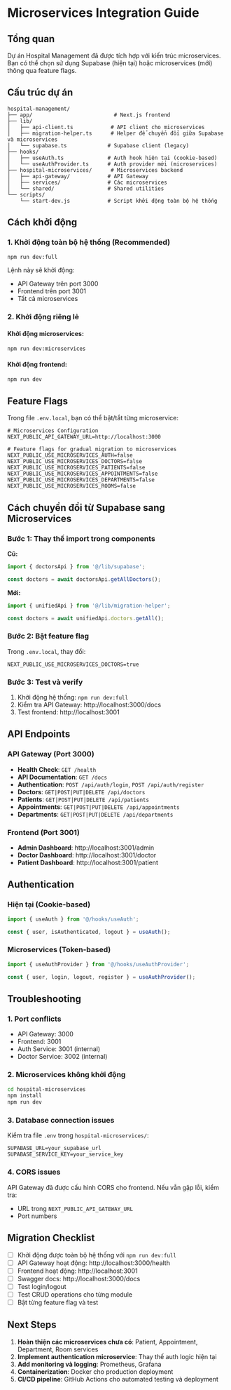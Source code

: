 # Microservices Integration Guide

## Tổng quan

Dự án Hospital Management đã được tích hợp với kiến trúc microservices. Bạn có thể chọn sử dụng Supabase (hiện tại) hoặc microservices (mới) thông qua feature flags.

## Cấu trúc dự án

```
hospital-management/
├── app/                          # Next.js frontend
├── lib/
│   ├── api-client.ts            # API client cho microservices
│   ├── migration-helper.ts      # Helper để chuyển đổi giữa Supabase và microservices
│   └── supabase.ts             # Supabase client (legacy)
├── hooks/
│   ├── useAuth.ts              # Auth hook hiện tại (cookie-based)
│   └── useAuthProvider.ts      # Auth provider mới (microservices)
├── hospital-microservices/      # Microservices backend
│   ├── api-gateway/            # API Gateway
│   ├── services/               # Các microservices
│   └── shared/                 # Shared utilities
└── scripts/
    └── start-dev.js            # Script khởi động toàn bộ hệ thống
```

## Cách khởi động

### 1. Khởi động toàn bộ hệ thống (Recommended)

```bash
npm run dev:full
```

Lệnh này sẽ khởi động:
- API Gateway trên port 3000
- Frontend trên port 3001
- Tất cả microservices

### 2. Khởi động riêng lẻ

#### Khởi động microservices:
```bash
npm run dev:microservices
```

#### Khởi động frontend:
```bash
npm run dev
```

## Feature Flags

Trong file `.env.local`, bạn có thể bật/tắt từng microservice:

```env
# Microservices Configuration
NEXT_PUBLIC_API_GATEWAY_URL=http://localhost:3000

# Feature flags for gradual migration to microservices
NEXT_PUBLIC_USE_MICROSERVICES_AUTH=false
NEXT_PUBLIC_USE_MICROSERVICES_DOCTORS=false
NEXT_PUBLIC_USE_MICROSERVICES_PATIENTS=false
NEXT_PUBLIC_USE_MICROSERVICES_APPOINTMENTS=false
NEXT_PUBLIC_USE_MICROSERVICES_DEPARTMENTS=false
NEXT_PUBLIC_USE_MICROSERVICES_ROOMS=false
```

## Cách chuyển đổi từ Supabase sang Microservices

### Bước 1: Thay thế import trong components

**Cũ:**
```typescript
import { doctorsApi } from '@/lib/supabase';

const doctors = await doctorsApi.getAllDoctors();
```

**Mới:**
```typescript
import { unifiedApi } from '@/lib/migration-helper';

const doctors = await unifiedApi.doctors.getAll();
```

### Bước 2: Bật feature flag

Trong `.env.local`, thay đổi:
```env
NEXT_PUBLIC_USE_MICROSERVICES_DOCTORS=true
```

### Bước 3: Test và verify

1. Khởi động hệ thống: `npm run dev:full`
2. Kiểm tra API Gateway: http://localhost:3000/docs
3. Test frontend: http://localhost:3001

## API Endpoints

### API Gateway (Port 3000)

- **Health Check**: `GET /health`
- **API Documentation**: `GET /docs`
- **Authentication**: `POST /api/auth/login`, `POST /api/auth/register`
- **Doctors**: `GET|POST|PUT|DELETE /api/doctors`
- **Patients**: `GET|POST|PUT|DELETE /api/patients`
- **Appointments**: `GET|POST|PUT|DELETE /api/appointments`
- **Departments**: `GET|POST|PUT|DELETE /api/departments`

### Frontend (Port 3001)

- **Admin Dashboard**: http://localhost:3001/admin
- **Doctor Dashboard**: http://localhost:3001/doctor
- **Patient Dashboard**: http://localhost:3001/patient

## Authentication

### Hiện tại (Cookie-based)
```typescript
import { useAuth } from '@/hooks/useAuth';

const { user, isAuthenticated, logout } = useAuth();
```

### Microservices (Token-based)
```typescript
import { useAuthProvider } from '@/hooks/useAuthProvider';

const { user, login, logout, register } = useAuthProvider();
```

## Troubleshooting

### 1. Port conflicts
- API Gateway: 3000
- Frontend: 3001
- Auth Service: 3001 (internal)
- Doctor Service: 3002 (internal)

### 2. Microservices không khởi động
```bash
cd hospital-microservices
npm install
npm run dev
```

### 3. Database connection issues
Kiểm tra file `.env` trong `hospital-microservices/`:
```env
SUPABASE_URL=your_supabase_url
SUPABASE_SERVICE_KEY=your_service_key
```

### 4. CORS issues
API Gateway đã được cấu hình CORS cho frontend. Nếu vẫn gặp lỗi, kiểm tra:
- URL trong `NEXT_PUBLIC_API_GATEWAY_URL`
- Port numbers

## Migration Checklist

- [ ] Khởi động được toàn bộ hệ thống với `npm run dev:full`
- [ ] API Gateway hoạt động: http://localhost:3000/health
- [ ] Frontend hoạt động: http://localhost:3001
- [ ] Swagger docs: http://localhost:3000/docs
- [ ] Test login/logout
- [ ] Test CRUD operations cho từng module
- [ ] Bật từng feature flag và test

## Next Steps

1. **Hoàn thiện các microservices chưa có**: Patient, Appointment, Department, Room services
2. **Implement authentication microservice**: Thay thế auth logic hiện tại
3. **Add monitoring và logging**: Prometheus, Grafana
4. **Containerization**: Docker cho production deployment
5. **CI/CD pipeline**: GitHub Actions cho automated testing và deployment
